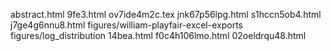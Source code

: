 abstract.html
9fe3.html
ov7ide4m2c.tex
jnk67p56lpg.html
s1hccn5ob4.html
j7ge4g6nnu8.html
figures/william-playfair-excel-exports
figures/log_distribution
14bea.html
f0c4h106lmo.html
02oeldrqu48.html